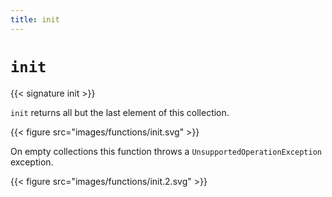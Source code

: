 ```yaml
---
title: init
---
```


# `init`

{{< signature init >}}

`init` returns all but the last element of this collection.

{{< figure src="images/functions/init.svg" >}}

On empty collections this function throws a `UnsupportedOperationException` exception.

{{< figure src="images/functions/init.2.svg" >}}
